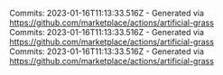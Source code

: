 Commits: 2023-01-16T11:13:33.516Z - Generated via https://github.com/marketplace/actions/artificial-grass
<br>
Commits: 2023-01-16T11:13:33.516Z - Generated via https://github.com/marketplace/actions/artificial-grass
<br>
Commits: 2023-01-16T11:13:33.516Z - Generated via https://github.com/marketplace/actions/artificial-grass
<br>
